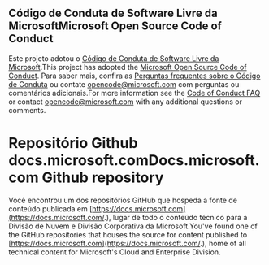 ## <span data-ttu-id="80cd7-101">Código de Conduta de Software Livre da Microsoft</span><span class="sxs-lookup"><span data-stu-id="80cd7-101">Microsoft Open Source Code of Conduct</span></span>
<a id="microsoft-open-source-code-of-conduct" class="xliff"></a>

<span data-ttu-id="80cd7-102">Este projeto adotou o [Código de Conduta de Software Livre da Microsoft](https://opensource.microsoft.com/codeofconduct/).</span><span class="sxs-lookup"><span data-stu-id="80cd7-102">This project has adopted the [Microsoft Open Source Code of Conduct](https://opensource.microsoft.com/codeofconduct/).</span></span>
<span data-ttu-id="80cd7-103">Para saber mais, confira as [Perguntas frequentes sobre o Código de Conduta](https://opensource.microsoft.com/codeofconduct/faq/) ou contate [opencode@microsoft.com](mailto:opencode@microsoft.com) com perguntas ou comentários adicionais.</span><span class="sxs-lookup"><span data-stu-id="80cd7-103">For more information see the [Code of Conduct FAQ](https://opensource.microsoft.com/codeofconduct/faq/) or contact [opencode@microsoft.com](mailto:opencode@microsoft.com) with any additional questions or comments.</span></span>

# <span data-ttu-id="80cd7-104">Repositório Github docs.microsoft.com</span><span class="sxs-lookup"><span data-stu-id="80cd7-104">Docs.microsoft.com Github repository</span></span>
<a id="docsmicrosoftcom-github-repository" class="xliff"></a>

<span data-ttu-id="80cd7-105">Você encontrou um dos repositórios GitHub que hospeda a fonte de conteúdo publicada em [https://docs.microsoft.com](https://docs.microsoft.com/.), lugar de todo o conteúdo técnico para a Divisão de Nuvem e Divisão Corporativa da Microsoft.</span><span class="sxs-lookup"><span data-stu-id="80cd7-105">You've found one of the GitHub repositories that houses the source for content published to [https://docs.microsoft.com](https://docs.microsoft.com/.), home of all technical content for Microsoft's Cloud and Enterprise Division.</span></span>
